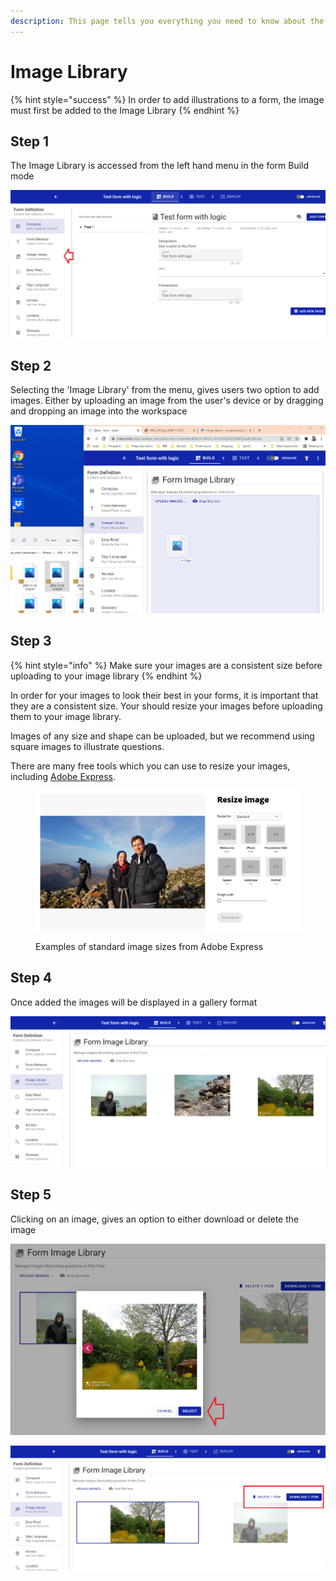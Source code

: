 ```yaml
---
description: This page tells you everything you need to know about the form Image Library
---
```


# Image Library

{% hint style="success" %}
In order to add illustrations to a form, the image must first be added to the Image Library
{% endhint %}

## Step 1

The Image Library is accessed from the left hand menu in the form Build mode

![](<../../../.gitbook/assets/image (324) (1).png>)

## Step 2

Selecting the 'Image Library' from the menu, gives users two option to add images. Either by uploading an image from the user's device or by dragging and dropping an image into the workspace

![](<../../../.gitbook/assets/image (335).png>)

## Step 3

{% hint style="info" %}
Make sure your images are a consistent size before uploading to your image library
{% endhint %}

In order for your images to look their best in your forms, it is important that they are a consistent size.  Your should resize your images before uploading them to your image library.

Images of any size and shape can be uploaded, but we recommend using square images to illustrate questions.

There are many free tools which you can use to resize your images, including [Adobe Express](https://express.adobe.com/sp).

<figure><img src="../../../.gitbook/assets/image (4) (1).png" alt=""><figcaption><p>Examples of standard image sizes from Adobe Express</p></figcaption></figure>

## Step 4

Once added the images will be displayed in a gallery format

![](<../../../.gitbook/assets/image (321).png>)

## Step 5

Clicking on an image, gives an option to either download or delete the image

![](<../../../.gitbook/assets/image (313).png>)

![](<../../../.gitbook/assets/image (324).png>)
